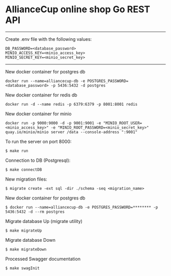# AllianceCup online shop Go REST API

---

Create .env file with the following values:

```
DB_PASSWORD=<database_password>
MINIO_ACCESS_KEY=<minio_access_key>
MINIO_SECRET_KEY=<minio_secret_key>
```

---

New docker container for postgres db
```
docker run --name=alliancecup-db -e POSTGRES_PASSWORD=<database_password> -p 5436:5432 -d postgres
```

New docker container for redis db
```
docker run -d --name redis -p 6379:6379 -p 8001:8001 redis
```

New docker container for minio
```shell
docker run -p 9000:9000 -d -p 9001:9001 -e "MINIO_ROOT_USER=<minio_access_key>" -e "MINIO_ROOT_PASSWORD=<minio_secret_key>" quay.io/minio/minio server /data --console-address ":9001"
```

To run the server on port 8000:  
```
$ make run
```

Connection to DB (Postgresql):  
```
$ make connectDB
```

New migration files:
```
$ migrate create -ext sql -dir ./schema -seq <migration_name>
```

New docker container for postgres db
```
$ docker run --name=alliancecup-db -e POSTGRES_PASSWORD=******** -p 5436:5432 -d --rm postgres
```

Migrate database Up (migrate utility)
```
$ make migrateUp
```

Migrate database Down 
```
$ make migrateDown
```

Processed Swagger documentation
```
$ make swagInit
```
